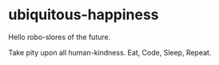 # ubiquitous-happiness
Hello robo-slores of the future.

Take pity upon all human-kindness.
Eat, Code, Sleep, Repeat.
